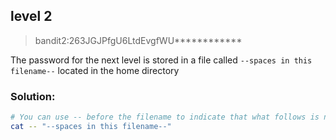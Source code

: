 ## level 2

>bandit2:263JGJPfgU6LtdEvgfWU************

The password for the next level is stored in a file called `--spaces in this filename--` located in the home directory

### Solution:

```bash
# You can use -- before the filename to indicate that what follows is not an option
cat -- "--spaces in this filename--"
```